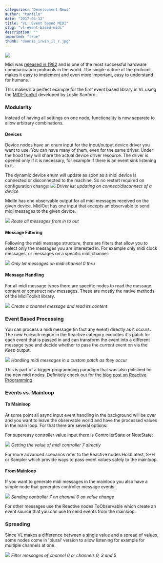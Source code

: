 ```yaml
---
categories: "Development News"
author: "tonfilm"
date: "2017-04-12"
title: "VL: Event based MIDI"
slug: "vl-event-based-midi"
description: ""
imported: "true"
thumb: "dennis_irwin_il_r.jpg"
---
```



![](dennis_irwin_il_r.jpg)

Midi was [released in 1982](https://en.wikipedia.org/wiki/MIDI#Early_development) and is one of the most successful hardware communication protocols in the world. The simple nature of the protocol makes it easy to implement and even more important, easy to understand for humans.

This makes it a perfect example for the first event based library in VL using the [MIDI-Toolkit](https://github.com/tebjan/Sanford.Multimedia.Midi) developed by Leslie Sanford.

### Modularity
Instead of having all settings on one node, functionality is now separate to allow arbitrary combinations.

#### Devices
Device nodes have an enum input for the input/output device driver you want to use. You can have many of them, even for the same driver. Under the hood they will share the actual device driver resource. The driver is opened only if it is necessary, for example if there is an event sink listening to it.

The dynamic device enum will update as soon as a midi device is connected or disconnected to the machine. So no restart required on configuration change:
![](6RdhBWnF3I.gif)
*Driver list updating on connect/disconnect of a device*

MidiIn has one observable output for all midi messages received on the given device. MidiOut has one input that accepts an observable to send midi messages to the given device.

![](010_InOut.PNG)
*Route all messages from in to out*

#### Message Filtering
Following the midi message structure, there are filters that allow you to select only the messages you are interested in. For example only midi clock messages, or messages on a specific midi channel:

![](020_InOutChanne_r.PNG)
*Only let messages on midi channel 0 thru*

#### Message Handling
For all midi message types there are specific nodes to read the message content or construct new messages. These are mostly the native methods of the MidiToolkit library.

![](030_MessageHand_r.PNG)
*Create a channel message and read its content*

### Event Based Processing
You can process a midi message (in fact any event) directly as it occurs. The new ForEach region in the Reactive category executes it's patch for each event that is passed in and can transform the event into a different message type and decide whether to pass the current event on via the *Keep* output.

![](040_EventBased.PNG)
*Handling midi messages in a custom patch as they occur*

This is part of a bigger programming paradigm that was also polished for the new midi nodes. Definitely check out for the [blog post on Reactive Programming](/blog/2017/vl-reactive-programming).

### Events vs. Mainloop
####  To Mainloop
At some point all async input event handling in the background will be over and you want to leave the observable world and have the processed values in the main loop. For that there are several options:

For supereasy controller value input there is ControllerState or NoteState:

![](050_MidiState.PNG)
*Getting the value of midi controller 7 directly*

For more advanced scenarios refer to the Reactive nodes HoldLatest, S+H or Sampler which provide ways to pass event values safely to the mainloop.

#### From Mainloop
If you want to generate midi messages in the mainloop you also have a simple node that generates controller message events:

![](060_MidiOut.PNG)
*Sending controller 7 on channel 0 on value change*

For other messages use the Reactive nodes ToObservable which create an event source that you can use to send events from the mainloop.

### Spreading
Since VL makes a difference between a single value and a spread of values, some nodes come in 'plural' version to allow listening for example for multiple channels at one.

![](070_Spreading.PNG)
*Filter messages of channel 0 or channels 0, 3 and 5*

